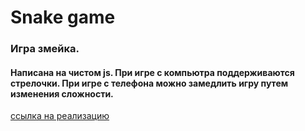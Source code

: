 # Snake game

### Игра змейка.

#### Написана на чистом js. При игре с компьютра поддерживаются стрелочки. При игре с телефона можно замедлить игру путем изменения сложности.

[ссылка на реализацию](https://slimenion.github.io/Snake-game/)
